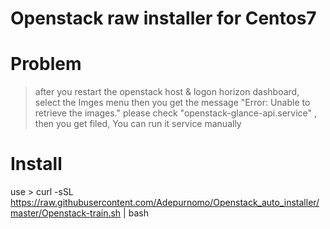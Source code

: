 # Openstack raw installer for Centos7
# Problem 
> after you restart the openstack host & logon horizon dashboard, select the Imges menu then you get the message "Error: Unable to retrieve the images."
> please check "openstack-glance-api.service" , then you get filed, You can run it service manually
# Install
use > curl -sSL https://raw.githubusercontent.com/Adepurnomo/Openstack_auto_installer/master/Openstack-train.sh | bash 

